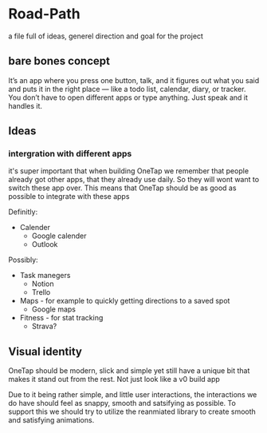 # Road-Path
a file full of ideas, generel direction and goal for the project


## bare bones concept
It’s an app where you press one button, talk, and it figures out what you said and puts it in the right place — like a todo list, calendar, diary, or tracker.
You don’t have to open different apps or type anything. Just speak and it handles it.

## Ideas

### intergration with different apps
it's super important that when building OneTap we remember that people already got other apps, that they already use daily. So they will wont want to switch these app over. This means that OneTap should be as good as possible to integrate with these apps

Definitly:
- Calender
    - Google calender
    - Outlook

Possibly:
- Task manegers
    - Notion
    - Trello
- Maps - for example to quickly getting directions to a saved spot
    - Google maps
- Fitness - for stat tracking
    - Strava?


## Visual identity
OneTap should be modern, slick and simple yet still have a unique bit that makes it stand out from the rest. Not just look like a v0 build app

Due to it being rather simple, and little user interactions, the interactions we do have should feel as snappy, smooth and satsifying as possible. To support this we should try to utilize the reanmiated library to create smooth and satisfying animations. 